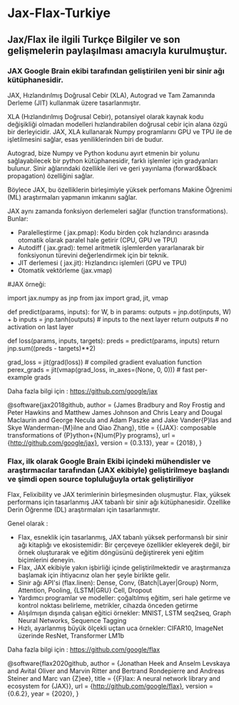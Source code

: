 # Jax-Flax-Turkiye
## Jax/Flax ile ilgili Turkçe Bilgiler ve son gelişmelerin paylaşılması amacıyla kurulmuştur.
### JAX Google Brain ekibi tarafından geliştirilen yeni bir sinir ağı kütüphanesidir.
JAX, Hızlandırılmış Doğrusal Cebir (XLA), Autograd ve Tam Zamanında Derleme (JIT) kullanmak üzere tasarlanmıştır.

XLA (Hızlandırılmış Doğrusal Cebir), potansiyel olarak kaynak kodu değişikliği olmadan modelleri hızlandırabilen doğrusal cebir için alana özgü bir derleyicidir. JAX, XLA kullanarak Numpy programlarını GPU ve TPU ile de işletilmesini sağlar, esas yeniliklerinden biri de budur.

Autograd, bize Numpy ve Python kodunu ayırt etmenin bir yolunu sağlayabilecek bir python kütüphanesidir, farklı işlemler için gradyanları bulunur. Sinir ağlarındaki özellikle ileri ve geri yayınlama (forward&back propagation) özelliğini sağlar.

Böylece JAX, bu özelliklerin birleşimiyle yüksek perfomans Makine Öğrenimi (ML) araştırmaları yapmanın imkanını sağlar.

JAX aynı zamanda fonksiyon derlemeleri sağlar (function transformations). Bunlar:
  - Paralelleştirme ( jax.pmap): Kodu birden çok hızlandırıcı arasında otomatik olarak paralel hale getirir (CPU, GPU ve TPU)
  - Autodiff ( jax.grad): temel aritmetik işlemlerden yararlanarak bir fonksiyonun türevini değerlendirmek için bir teknik.
  - JIT derlemesi ( jax.jit): Hızlandırıcı işlemleri (GPU ve TPU)
  - Otomatik vektörleme (jax.vmap)

#JAX örneği:

import jax.numpy as jnp
from jax import grad, jit, vmap

def predict(params, inputs):
  for W, b in params:
    outputs = jnp.dot(inputs, W) + b
    inputs = jnp.tanh(outputs)  # inputs to the next layer
  return outputs                # no activation on last layer

def loss(params, inputs, targets):
  preds = predict(params, inputs)
  return jnp.sum((preds - targets)**2)

grad_loss = jit(grad(loss))  # compiled gradient evaluation function
perex_grads = jit(vmap(grad_loss, in_axes=(None, 0, 0)))  # fast per-example grads

Daha fazla bilgi için : https://github.com/google/jax

@software{jax2018github,
  author = {James Bradbury and Roy Frostig and Peter Hawkins and Matthew James Johnson and Chris Leary and Dougal Maclaurin and George Necula and Adam Paszke and Jake Vander{P}las and Skye Wanderman-{M}ilne and Qiao Zhang},
  title = {{JAX}: composable transformations of {P}ython+{N}um{P}y programs},
  url = {http://github.com/google/jax},
  version = {0.3.13},
  year = {2018},
}


### Flax, ilk olarak Google Brain Ekibi içindeki mühendisler ve araştırmacılar tarafından (JAX ekibiyle) geliştirilmeye başlandı ve şimdi open source topluluğuyla ortak geliştiriliyor

Flax, Felixibility ve JAX terimlerinin birleşmesinden oluşmuştur.
Flax, yüksek performans için tasarlanmış JAX tabanlı bir sinir ağı kütüphanesidir. Özellike Derin Öğrenme (DL) araştırmaları için tasarlanmıştır.

Genel olarak :
  - Flax, esneklik için tasarlanmış, JAX tabanlı yüksek performanslı bir sinir ağı kitaplığı ve ekosistemidir: Bir çerçeveye özellikler ekleyerek değil, bir örnek oluşturarak ve eğitim döngüsünü değiştirerek yeni eğitim biçimlerini deneyin.
  - Flax, JAX ekibiyle yakın işbirliği içinde geliştirilmektedir ve araştırmanıza başlamak için ihtiyacınız olan her şeyle birlikte gelir.
  - Sinir ağı API'si (flax.linen): Dense, Conv, {Batch|Layer|Group} Norm, Attention, Pooling, {LSTM|GRU} Cell, Dropout
  - Yardımcı programlar ve modeller: çoğaltılmış eğitim, seri hale getirme ve kontrol noktası belirleme, metrikler, cihazda önceden getirme
  - Alışılmışın dışında çalışan eğitici örnekler: MNIST, LSTM seq2seq, Graph Neural Networks, Sequence Tagging
  - Hızlı, ayarlanmış büyük ölçekli uçtan uca örnekler: CIFAR10, ImageNet üzerinde ResNet, Transformer LM1b
 
 Daha fazla bilgi için : https://github.com/google/flax
 
 
 
 @software{flax2020github,
  author = {Jonathan Heek and Anselm Levskaya and Avital Oliver and Marvin Ritter and Bertrand Rondepierre and Andreas Steiner and Marc van {Z}ee},
  title = {{F}lax: A neural network library and ecosystem for {JAX}},
  url = {http://github.com/google/flax},
  version = {0.6.2},
  year = {2020},
}

